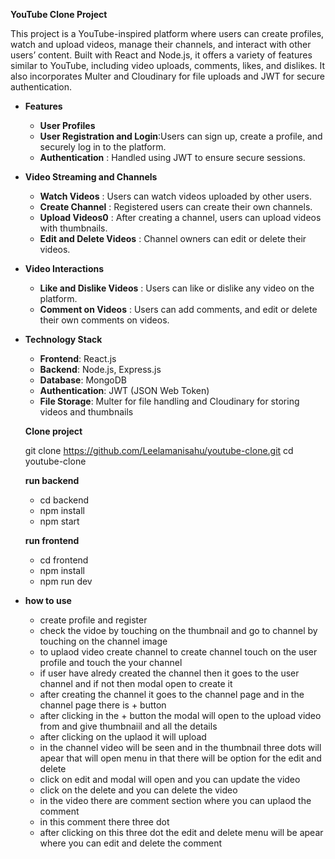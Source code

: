 **YouTube Clone Project**

This project is a YouTube-inspired platform where users can create profiles, watch and upload videos, manage their channels, and interact with other users’ content. Built with React and Node.js, it offers a variety of features similar to YouTube, including video uploads, comments, likes, and dislikes. It also incorporates Multer and Cloudinary for file uploads and JWT for secure authentication.

 - **Features**
    - **User Profiles**
    - **User Registration and Login**:Users can sign up, create a profile, and securely log in to the platform.
    - **Authentication** : Handled using JWT to ensure secure sessions.

 - **Video Streaming and Channels**
    - **Watch Videos** : Users can watch videos uploaded by other users.
    - **Create Channel** : Registered users can create their own channels.
    - **Upload Videos0** : After creating a channel, users can upload videos with thumbnails.
    - **Edit and Delete Videos** : Channel owners can edit or delete their videos.

 - **Video Interactions**
    - **Like and Dislike Videos** : Users can like or dislike any video on the platform.
    - **Comment on Videos** : Users can add comments, and edit or delete their own comments on videos.

 - **Technology Stack**
    - **Frontend**: React.js
    - **Backend**: Node.js, Express.js
    - **Database**: MongoDB
    - **Authentication**: JWT (JSON Web Token)
    - **File Storage**: Multer for file handling and Cloudinary for storing videos and thumbnails

    **Clone project**

    git clone https://github.com/Leelamanisahu/youtube-clone.git
    cd youtube-clone
 
    **run backend**
   - cd backend
   - npm install
   - npm start

    **run frontend**
   - cd frontend
   - npm install
   - npm run dev

- **how to use**
   - create profile and register
   - check the vidoe by touching on the thumbnail and go to channel by touching on the channel image
   - to uplaod video create channel to create channel touch on the user profile and touch the your channel
   - if user have alredy created the channel then it goes to the user channel and if not then modal open to create it
   - after creating the channel it goes to the channel page and in the channel page there is + button 
   - after clicking in the + button the modal will open to the upload video from and give thumbnaiil and all the details
   - after clicking on the uplaod it will upload 
   - in the channel video will be seen and in the thumbnail three dots will apear that will open menu in that there will be option for the edit and delete
   - click on edit and modal will open and you can update the video 
   - click on the delete and you can delete the video
   - in the video there are comment section where you can uplaod the comment 
   - in this comment there three dot 
   - after clicking on this three dot the edit and delete menu will be apear where you can edit and delete the comment
   